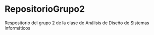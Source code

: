 # RepositorioGrupo2
Respositorio del grupo 2 de la clase de Análisis de Diseño de Sistemas Informáticos

